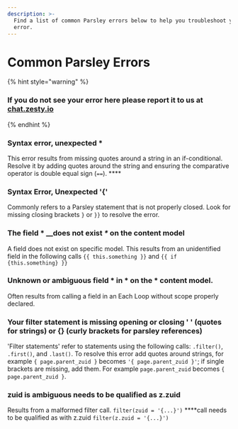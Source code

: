 ```yaml
---
description: >-
  Find a list of common Parsley errors below to help you troubleshoot your
  error.
---
```


# Common Parsley Errors

{% hint style="warning" %}
### If you do not see your error here please report it to us at [chat.zesty.io](http://chat.zesty.io/)
{% endhint %}

### **Syntax error, unexpected \***

This error results from missing quotes around a string in an if-conditional. Resolve it by adding quotes around the string and ensuring the comparative operator is double equal sign \(`==`\). ****

### Syntax Error, Unexpected '{'

Commonly refers to a Parsley statement that is not properly closed. Look for missing closing brackets `}` or `}}` to resolve the error.

### The field \* __does not exist _\*_ on the content model

A field does not exist on specific model. This results from an unidentified field in the following calls `{{ this.something }}` and `{{ if {this.something} }}`

### Unknown or ambiguous field \* in \* on the \* content model.

Often results from calling a field in an Each Loop without scope properly declared.

### **Your filter statement is missing opening or closing ' ' \(quotes for strings\) or {} \(curly brackets for parsley references\)**

'Filter statements' refer to statements using the following calls: `.filter()`, `.first()`, and `.last()`. To resolve this error add quotes around strings, for example `{ page.parent_zuid }` becomes `'{ page.parent_zuid }'`; if single brackets are missing, add them. For example `page.parent_zuid` becomes `{ page.parent_zuid }`.

### zuid is ambiguous needs to be qualified as z.zuid

Results from a malformed filter call. `filter(zuid = '{...}')` ****call needs to be qualified as  with z.zuid `filter(z.zuid = '{...}')`


